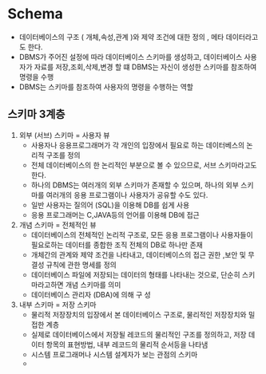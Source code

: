 # Schema
 - 데이터베이스의 구조 ( 개체,속성,관계 )와 제약 조건에 대한 정의 , 메타 데이터라고도 한다.
 - DBMS가 주어진 설정에 따라 데이터베이스 스키마를 생성하고, 데이터베이스 사용자가 자료를 저장,조회,삭제,변경 할 떄 DBMS는 자신이 생성한 스키마를 참조하여 명령을 수행
 - DBMS는 스키마를 참조하여 사용자의 명령을 수행하는 역할



## 스키마 3계층

1. 외부 (서브) 스키마 = 사용자 뷰
   - 사용자나 응용프로그래머가 각 개인의 입장에서 필요로 하는 데이터베스의 논리적 구조를 정의
   - 전체 데이터베이스의 한 논리적인 부분으로 볼 수 있으므로, 서브 스키마라고도 한다.
   - 하나의 DBMS는 여러개의 외부 스키마가 존재할 수 있으며, 하나의 외부 스키마를 여러개의 응용 프로그램이나 사용자가 공유할 수도 있다.
   - 일반 사용자는 질의어 (SQL)을 이용해 DB를 쉽게 사용
   - 응용 프로그래머는 C,JAVA등의 언어를 이용해 DB에 접근
2. 개념 스키마 = 전체적인 뷰
   - 데이터베이스의 전체적인 논리적 구조로, 모든 응용 프로그램이나 사용자들이 필요로하는 데이터를 종합한 조직 전체의 DB로 하나만 존재
   - 개체간의 관계와 제약 조건을 나타내고, 데이터베이스의 접근 권한 ,보안 및 무결성 규칙에 관한 명세를 정의
   - 데이터베이스 파일에 저장되는 데이터의 형태를 나타내는 것으로, 단순히 스키마라고하면 개념 스키마를 의미
   - 데이터베이스 관리자 (DBA)에 의해 구 성
3. 내부 스키마 = 저장 스키마
   - 물리적 저장장치의 입장에서 본 데이터베이스 구조로, 물리적인 저장장치와 밀접한 계층
   - 실제로 데이터베이스에서 저장될 레코드의 물리적인 구조를 정의하고, 저장 데이터 항목의 표현방법, 내부 레코드의 물리적 순서등을 나타냄
   - 시스템 프로그래머나 시스템 설계자가 보는 관점의 스키마
   - 